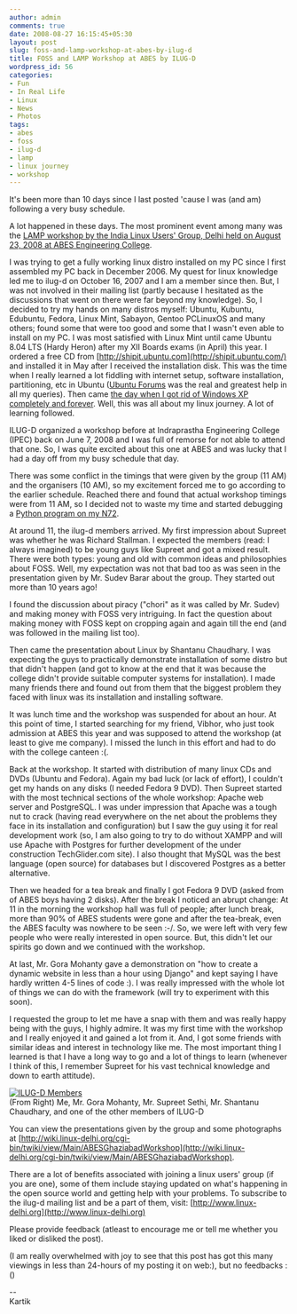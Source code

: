 ```yaml
---
author: admin
comments: true
date: 2008-08-27 16:15:45+05:30
layout: post
slug: foss-and-lamp-workshop-at-abes-by-ilug-d
title: FOSS and LAMP Workshop at ABES by ILUG-D
wordpress_id: 56
categories:
- Fun
- In Real Life
- Linux
- News
- Photos
tags:
- abes
- foss
- ilug-d
- lamp
- linux journey
- workshop
---
```


It's been more than 10 days since I last posted 'cause I was (and am) following a very busy schedule.

A lot happened in these days. The most prominent event among many was the [LAMP workshop by the India Linux Users' Group, Delhi held on August 23, 2008 at ABES Engineering College](http://wiki.linux-delhi.org/cgi-bin/twiki/view/Main/ABESGhaziabadWorkshop).

I was trying to get a fully working linux distro installed on my PC since I first assembled my PC back in December 2006. My quest for linux knowledge led me to ilug-d on October 16, 2007 and I am a member since then. But, I was not involved in their mailing list (partly because I hesitated as the discussions that went on there were far beyond my knowledge). So, I decided to try my hands on many distros myself: Ubuntu, Kubuntu, Edubuntu, Fedora, Linux Mint, Sabayon, Gentoo PCLinuxOS and many others; found some that were too good and some that I wasn't even able to install on my PC. I was most satisfied with Linux Mint until came Ubuntu 8.04 LTS (Hardy Heron) after my XII Boards exams (in April) this year. I ordered a free CD from [http://shipit.ubuntu.com](http://shipit.ubuntu.com/) and installed it in May after I received the installation disk. This was the time when I really learned a lot fiddling with internet setup, software installation, partitioning, etc in Ubuntu ([Ubuntu Forums](http://ubuntuforums.org/) was the real and greatest help in all my queries). Then came [the day when I got rid of Windows XP completely and forever](/post/2008/08/03/my-entry-into-the-open-world-of-linux/). Well, this was all about my linux journey. A lot of learning followed.

ILUG-D organized a workshop before at Indraprastha Engineering College (IPEC) back on June 7, 2008 and I was full of remorse for not able to attend that one. So, I was quite excited about this one at ABES and was lucky that I had a day off from my busy schedule that day.

There was some conflict in the timings that were given by the group (11 AM) and the organisers (10 AM), so my excitement forced me to go according to the earlier schedule. Reached there and found that actual workshop timings were from 11 AM, so I decided not to waste my time and started debugging a [Python program on my N72](http://forums.techglider.in/viewtopic.php?f=13&t=16).

At around 11, the ilug-d members arrived. My first impression about Supreet was whether he was Richard Stallman. I expected the members (read: I always imagined) to be young guys like Supreet and got a mixed result. There were both types: young and old with common ideas and philosophies about FOSS. Well, my expectation was not that bad too as was seen in the presentation given by Mr. Sudev Barar about the group. They started out more than 10 years ago!

I found the discussion about piracy ("chori" as it was called by Mr. Sudev) and making money with FOSS very intriguing. In fact the question about making money with FOSS kept on cropping again and again till the end (and was followed in the mailing list too).

Then came the presentation about Linux by Shantanu Chaudhary. I was expecting the guys to practically demonstrate installation of some distro but that didn't happen (and got to know at the end that it was because the college didn't provide suitable computer systems for installation). I made many friends there and found out from them that the biggest problem they faced with linux was its installation and installing software.

It was lunch time and the workshop was suspended for about an hour. At this point of time, I started searching for my friend, Vibhor, who just took admission at ABES this year and was supposed to attend the workshop (at least to give me company). I missed the lunch in this effort and had to do with the college canteen :(.

Back at the workshop. It started with distribution of many linux CDs and DVDs (Ubuntu and Fedora). Again my bad luck (or lack of effort), I couldn't get my hands on any disks (I needed Fedora 9 DVD). Then Supreet started with the most technical sections of the whole workshop: Apache web server and PostgreSQL. I was under impression that Apache was a tough nut to crack (having read everywhere on the net about the problems they face in its installation and configuration) but I saw the guy using it for real development work (so, I am also going to try to do without XAMPP and will use Apache with Postgres for further development of the under construction TechGlider.com site). I also thought that MySQL was the best language (open source) for databases but I discovered Postgres as a better alternative.

Then we headed for a tea break and finally I got Fedora 9 DVD (asked from of ABES boys having 2 disks). After the break I noticed an abrupt change: At 11 in the morning the workshop hall was full of people; after lunch break, more than 90% of ABES students were gone and after the tea-break, even the ABES faculty was nowhere to be seen :-/. So, we were left with very few people who were really interested in open source. But, this didn't let our spirits go down and we continued with the workshop.

At last, Mr. Gora Mohanty gave a demonstration on "how to create a dynamic website in less than a hour using Django" and kept saying I have hardly written 4-5 lines of code :). I was really impressed with the whole lot of things we can do with the framework (will try to experiment with this soon).

I requested the group to let me have a snap with them and was really happy being with the guys, I highly admire. It was my first time with the workshop and I really enjoyed it and gained a lot from it. And, I got some friends with similar ideas and interest in technology like me. The most important thing I learned is that I have a long way to go and a lot of things to learn (whenever I think of this, I remember Supreet for his vast technical knowledge and down to earth attitude).

[![ILUG-D Members](http://farm4.static.flickr.com/3209/2802131682_7b7a2468a4.jpg)](http://www.flickr.com/photos/techglider/2802131682/)  
(From Right) Me, Mr. Gora Mohanty, Mr. Supreet Sethi, Mr. Shantanu Chaudhary, and one of the other members of ILUG-D

You can view the presentations given by the group and some photographs at [http://wiki.linux-delhi.org/cgi-bin/twiki/view/Main/ABESGhaziabadWorkshop](http://wiki.linux-delhi.org/cgi-bin/twiki/view/Main/ABESGhaziabadWorkshop).

There are a lot of benefits associated with joining a linux users' group (if you are one), some of them include staying updated on what's happening in the open source world and getting help with your problems. To subscribe to the ilug-d mailing list and be a part of them, visit: [http://www.linux-delhi.org](http://www.linux-delhi.org)

Please provide feedback (atleast to encourage me or tell me whether you liked or disliked the post).

(I am really overwhelmed with joy to see that this post has got this many viewings in less than 24-hours of my posting it on web:), but no feedbacks :()

--  
Kartik
